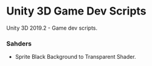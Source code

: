 # Unity 3D Game Dev Scripts
Unity 3D 2019.2 - Game dev scripts.

### Sahders
* Sprite Black Background to Transparent Shader.
